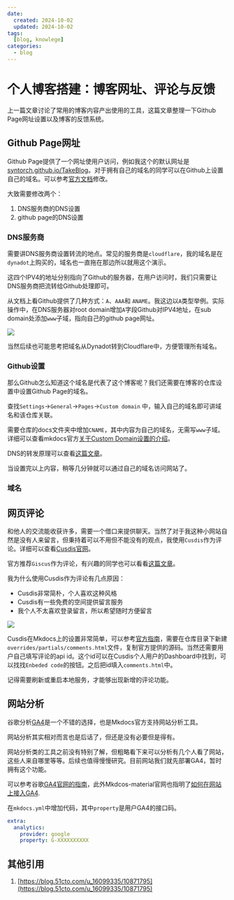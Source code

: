 ```yaml
---
date:
  created: 2024-10-02
  updated: 2024-10-02
tags: 
  [blog, knowlege]
categories:
  - blog
---
```


# 个人博客搭建：博客网址、评论与反馈

上一篇文章讨论了常用的博客内容产出使用的工具，这篇文章整理一下Github Page网址设置以及博客的反馈系统。

<!-- more -->

## Github Page网址

Github Page提供了一个网址使用户访问，例如我这个的默认网址是[syntorch.github.io/TakeBlog](https://syntorch.github.io/TakeBlog)。对于拥有自己的域名的同学可以在Github上设置自己的域名。可以参考[官方文档](https://docs.github.com/en/pages/configuring-a-custom-domain-for-your-github-pages-site)修改。

大致需要修改两个：

1. DNS服务商的DNS设置
2. github page的DNS设置

### DNS服务商

需要讲DNS服务商设置转流的地点。常见的服务商是`cloudflare`，我的域名是在`dynadot`上购买的，域名也一直拖在那边所以就用这个演示。

这四个IPV4的地址分别指向了Github的服务器，在用户访问时，我们只需要让DNS服务商把流转给Github处理即可。

从文档上看Github提供了几种方式：`A`、`AAA`和 `ANAME`。我这边以`A`类型举例。实际操作中，在DNS服务器对root domain增加`A`字段Github对IPV4地址，在sub domain处添加`www`子域，指向自己的github page网址。

![](https://s2.loli.net/2024/10/02/sorPwWjdIpuDqFz.png)

当然后续也可能思考把域名从Dynadot转到Cloudflare中，方便管理所有域名。


### Github设置

那么Github怎么知道这个域名是代表了这个博客呢？我们还需要在博客的仓库设置中设置Github Page的域名。

查找`Settings`->`General`->`Pages`->`Custom domain` 中，输入自己的域名即可讲域名和该仓库关联。

需要仓库的docs文件夹中增加`CNAME`，其中内容为自己的域名，无需写`www`子域。详细可以查看mkdocs官方[关于Custom Domain设置的介绍](https://www.mkdocs.org/user-guide/deploying-your-docs/#custom-domains)。

DNS的转发原理可以查看[这篇文章](https://zhuanlan.zhihu.com/p/706650479)。

当设置完以上内容，稍等几分钟就可以通过自己的域名访问网站了。

### 域名


## 网页评论

和他人的交流能收获许多，需要一个借口来提供聊天。当然了对于我这种小网站自然是没有人来留言，但秉持着可以不用但不能没有的观点，我使用`Cusdis`作为评论。详细可以查看[Cusdis官网](https://cusdis.com/)。

官方推荐`Giscus`作为评论，有兴趣的同学也可以看看[这篇文章](https://squidfunk.github.io/mkdocs-material/setup/adding-a-comment-system/?h=comment)。

我为什么使用Cusdis作为评论有几点原因：

- Cusdis非常简朴，个人喜欢这种风格
- Cusdis有一些免费的空间提供留言服务
- 我个人不太喜欢登录留言，所以希望随时方便留言

![](https://s2.loli.net/2024/10/02/QzCbpSldx4rZIWL.png)

Cusdis在Mkdocs上的设置非常简单，可以参考[官方指南](https://cusdis.com/doc#/integration/mkdocs)，需要在仓库目录下新建`overrides/partials/comments.html`文件，复制官方提供的源码。当然还需要用户自己填写评论的api id。这个id可以在Cusdis个人用户的Dashboard中找到，可以找找`Enbeded code`的按钮。之后把id填入`comments.html`中。

记得需要刷新或重启本地服务，才能够出现新增的评论功能。

## 网站分析

谷歌分析[GA4](https://analytics.google.com)是一个不错的选择，也是Mkdocs官方支持网站分析工具。

网站分析其实相对而言也是后话了，但还是没有必要但是得有。

网站分析类的工具之前没有特别了解，但粗略看下来可以分析有几个人看了网站，这些人来自哪里等等。后续也值得慢慢研究。目前网站我们就先部署GA4，暂时拥有这个功能。

可以参考谷歌[GA4官网的指南](https://developers.google.com/analytics/learn/beginners#step-1:-set-up-google-analytics)，此外Mkdcos-material官网也指明了[如何在网站上接入GA4](https://squidfunk.github.io/mkdocs-material/setup/setting-up-site-analytics/).

在`mkdocs.yml`中增加代码，其中`property`是用户GA4的接口码。

```yaml
extra:
  analytics:
    provider: google
    property: G-XXXXXXXXXX
```


## 其他引用
1. [https://blog.51cto.com/u_16099335/10871795](https://blog.51cto.com/u_16099335/10871795)







